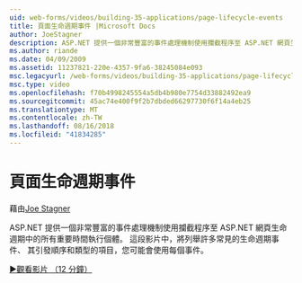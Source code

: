 ```yaml
---
uid: web-forms/videos/building-35-applications/page-lifecycle-events
title: 頁面生命週期事件 |Microsoft Docs
author: JoeStagner
description: ASP.NET 提供一個非常豐富的事件處理機制使用攔截程序至 ASP.NET 網頁生命週期中的所有重要時間執行個體。 這段影片中，將會列舉...
ms.author: riande
ms.date: 04/09/2009
ms.assetid: 11237821-220e-4357-9fa6-38245084e093
msc.legacyurl: /web-forms/videos/building-35-applications/page-lifecycle-events
msc.type: video
ms.openlocfilehash: f70b4998245554a5db4b980e7754d33882492ea9
ms.sourcegitcommit: 45ac74e400f9f2b7dbded66297730f6f14a4eb25
ms.translationtype: MT
ms.contentlocale: zh-TW
ms.lasthandoff: 08/16/2018
ms.locfileid: "41834285"
---
```

<a name="page-lifecycle-events"></a>頁面生命週期事件
====================
藉由[Joe Stagner](https://github.com/JoeStagner)

ASP.NET 提供一個非常豐富的事件處理機制使用攔截程序至 ASP.NET 網頁生命週期中的所有重要時間執行個體。 這段影片中，將列舉許多常見的生命週期事件、 其引發順序和類型的項目，您可能會使用每個事件。

[&#9654;觀看影片 （12 分鐘）](https://channel9.msdn.com/Blogs/ASP-NET-Site-Videos/page-lifecycle-events)
